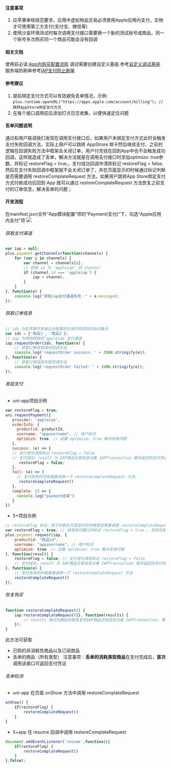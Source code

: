 #### 注意事项  
1. 应苹果审核规范要求，应用中虚拟物品交易必须使用Apple应用内支付，实物才可使用第三方支付(支付宝、微信等)
2. 使用沙盒环境测试时每次调用支付接口需要换一个新的测试账号或商品，同一个账号多次购买同一个商品可能会没有回调

#### 相关文档  
使用前必读:[App内购买配置流程](https://help.apple.com/app-store-connect/#/devb57be10e7)
调试需要创建自定义基座.参考[自定义调试基座](https://ask.dcloud.net.cn/article/35115)
服务端防刷单参考[IAP支付防止刷单](https://www.jianshu.com/p/5cf686e92924)

#### 参考建议  
1. 提前绑定支付方式可以有效避免丢单情况，示例:
`plus.runtime.openURL("https://apps.apple.com/account/billing"); //跳转AppStore绑定支付方式`
2. 在每个接口调用前后添加打点日志收集，以便快速定位问题

#### 丢单问题说明  
通过和用户联调我们发现在调用支付接口后，如果用户未绑定支付方式此时会触发支付失败回调方法，实际上用户可以跳转 AppStrore 绑卡然后继续支付，之前的逻辑在回调失败方法中框架会关闭订单，用户付完钱在回到App中也不会触发成功回调，这样就造成了丢单，解决方法就是在调用支付接口时添加optimize: true参数，并标记 restoreFlag = true;，支付成功回调中清除标记 restoreFlag = false; 然后在支付失败回调中框架就不会关闭订单了，并在页面显示的时候通过标记判断是否需要调用 restoreComplateRequest 方法，如果用户跳转App Store绑定支付方式付款成功后回到 App 就可以通过 restoreComplateRequest 方法恢复之前支付的订单信息，解决丢单的问题；

#### 开发流程  
在manifest.json文件“App模块配置”项的“Payment(支付)”下，勾选“Apple应用内支付”项
![](https://partner-dcloud-native.oss-cn-hangzhou.aliyuncs.com/images/uniapp/payment/iap_setup_manifest_info.png)

###### 获取支付渠道
```  js
var iap = null;  
plus.payment.getChannels(function(channels) {  
    for (var i in channels) {  
        var channel = channels[i];  
        // 获取 id 为 'appleiap' 的 channel  
        if (channel.id === 'appleiap') {  
            iap = channel;  
        }  
    }  
}, function(e) {  
    console.log("获取iap支付通道失败：" + e.message);  
});
```

###### 获取订单信息
```  js
// ids 为在苹果开发者后台配置的应用内购项目的标识集合  
var ids = ['商品1', '商品2'];   
// iap 为刚刚获取的`appleiap`支付通道  
iap.requestOrder(ids, function(e) {  
    // 获取订单信息成功回调方法  
    console.log('requestOrder success: ' + JSON.stringify(e));  
}, function(e) {  
    // 获取订单信息失败回调方法  
    console.log('requestOrder failed: ' + JSON.stringify(e));  
});
```

###### 发起支付
  * uni-app项目示例
```  js
var restoreFlag = true;
uni.requestPayment({
   provider: 'appleiap',
   orderInfo: {
     productid: productId,
     username: "appusername", // 用户标识
     optimize: true  // 设置 optimize: true 解决丢单问题  
   },
   success: (e) => {
   // 支付成功清除标记 restoreFlag = false  
   // 支付成功，result 为 IAP商品交易信息对象 IAPTransaction 需将返回的支付凭证传给后端进行二次认证 
      restoreFlag = false;
   },
   fail: (e) => {
     // 支付失败的时候需要调用一下 restoreComplateRequest 方法  
      restoreComplateRequest()
   },
   complete: () => {
     console.log("payment结束")
   }
})
```
  *  5+项目示例
```  js
// restoreFlag 标记，用于判断在页面显示的时候是否需要调用 restoreComplateRequest 方法  
var restoreFlag = true; // 调用支付接口时标记 restoreFlag = true , 实际应用请将标记存储在 storage 中  
plus.payment.request(iap, {  
    productid: "商品id",  
    username: "appusername", // 用户标识  
    optimize: true  // 设置 optimize: true 解决丢单问题  
}, function(result) {  
    restoreFlag = false; // 支付成功清除标记 restoreFlag = false  
    // 支付成功，result 为 IAP商品交易信息对象 IAPTransaction 需将返回的支付凭证传给后端进行二次认证  
}, function(e) {  
    // 支付失败的时候需要调用一下 restoreComplateRequest 方法  
    restoreComplateRequest()  
});
```

###### 恢复购买
```  js
function restoreComplateRequest() {  
    iap.restoreComplateRequest({}, function(results) {  
        // results 格式为数组存放恢复的IAP商品交易信息对象 IAPTransaction，需要将返回的支付凭证传给后端进行二次认证  
    });  
}
```
此方法可获取
  * 已购的非消耗性商品以及订阅商品
  * 丢单的商品（所有类型）
注意事项：**丢单的消耗类型商品**在支付完成后，**首次**调用该接口可返回支付凭证

###### 丢单检测
  * uni-app 在页面 onShow 方法中调用 restoreComplateRequest  
```  js
onShow() {  
    if(restoreFlag) {  
        restoreComplateRequest()   
    }  
}
```
  * 5+app 在 resume 回调中调用 restoreComplateRequest 
```  js
document.addEventListener('resume',function(){  
    if(restoreFlag) {  
        restoreComplateRequest()  
    }  
},false); 
```

